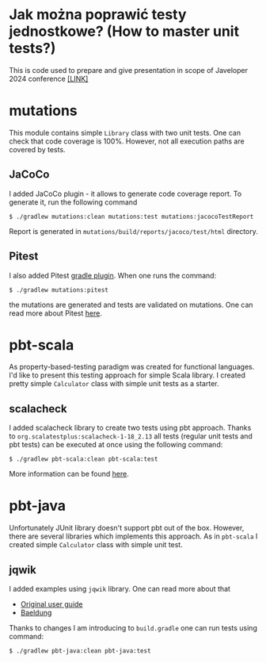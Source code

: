 # Jak można poprawić testy jednostkowe? (How to master unit tests?)

This is code used to prepare and give presentation in scope of Javeloper 2024 conference [[LINK]](https://javeloper.pl/)

# mutations

This module contains simple `Library` class with two unit tests. One can check that code coverage is 100%. However, not all execution paths are covered by tests.

## JaCoCo

I added JaCoCo plugin - it allows to generate code coverage report. To generate it, run the following command
```shell
$ ./gradlew mutations:clean mutations:test mutations:jacocoTestReport
```

Report is generated in `mutations/build/reports/jacoco/test/html` directory.

## Pitest

I also added Pitest [gradle plugin](https://gradle-pitest-plugin.solidsoft.info/). When one runs the command:
```shell
$ ./gradlew mutations:pitest
```

the mutations are generated and tests are validated on mutations. One can read more about Pitest [here](https://pitest.org/).

# pbt-scala

As property-based-testing paradigm was created for functional languages. I'd like to present this testing approach for simple Scala library. I created pretty simple `Calculator` class with simple unit tests as a starter.

## scalacheck

I added scalacheck library to create two tests using pbt approach. Thanks to `org.scalatestplus:scalacheck-1-18_2.13` all tests (regular unit tests and pbt tests) can be executed at once using the following command:
```shell
$ ./gradlew pbt-scala:clean pbt-scala:test
```

More information can be found [here](https://www.baeldung.com/scala/scalacheck).

# pbt-java

Unfortunately JUnit library doesn't support pbt out of the box. However, there are several libraries which implements this approach. As in `pbt-scala` I created simple `Calculator` class with simple unit test.

## jqwik

I added examples using `jqwik` library. One can read more about that
- [Original user guide](https://jqwik.net/docs/current/user-guide.html)
- [Baeldung](https://www.baeldung.com/java-jqwik-property-based-testing)

Thanks to changes I am introducing to `build.gradle` one can run tests using command:
```shell
$ ./gradlew pbt-java:clean pbt-java:test
```
